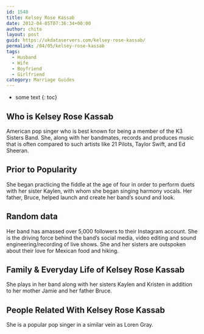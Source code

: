 ```yaml
---
id: 1548
title: Kelsey Rose Kassab
date: 2012-04-05T07:36:34+00:00
author: chito
layout: post
guid: https://ukdataservers.com/kelsey-rose-kassab/
permalink: /04/05/kelsey-rose-kassab
tags:
  - Husband
  - Wife
  - Boyfriend
  - Girlfriend
category: Marriage Guides
---
```


* some text
{: toc}
          
          
## Who is  Kelsey Rose Kassab
                  
                  
                  
American pop singer who is best known for being a member of the K3 Sisters Band. She, along with her bandmates, records and produces music that is often compared to such artists like 21 Pilots, Taylor Swift, and Ed Sheeran. 
                  
                
                
                
## Prior to Popularity 
                  
                  
                  
She began practicing the fiddle at the age of four in order to perform duets with her sister Kaylen, with whom she began singing harmony vocals. Her father, Bruce, helped launch and create her band&#8217;s sound and look.
                  
                
                
                
## Random data 
                  
                  
                  
Her band has amassed over 5,000 followers to their Instagram account. She is the driving force behind the band&#8217;s social media, video editing and sound engineering/recording of live shows. She and her sisters are outspoken about their love for Mexican food and hiking. 
                  
                
                
                
## Family & Everyday Life of Kelsey Rose Kassab
                  
                  
                  
She plays in her band along with her sisters Kaylen and Kristen in addition to her mother Jamie and her father Bruce. 
                  
                
                
                
## People Related With  Kelsey Rose Kassab
                  
                  
                  
She is a popular pop singer in a similar vein as Loren Gray.
                  
                
              
            
          
          
          
    
    
  
